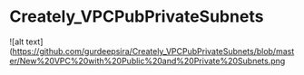 # Creately_VPCPubPrivateSubnets

![alt text](https://github.com/gurdeepsira/Creately_VPCPubPrivateSubnets/blob/master/New%20VPC%20with%20Public%20and%20Private%20Subnets.png
